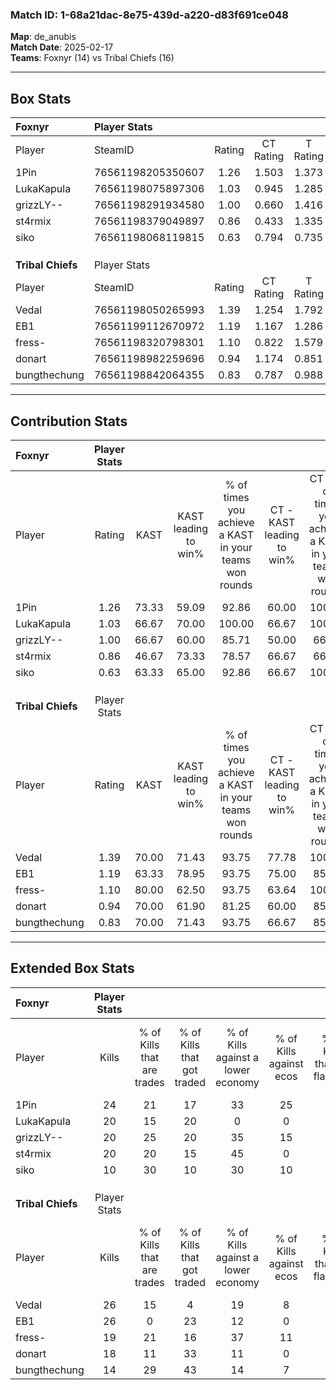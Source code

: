 ### Match ID: 1-68a21dac-8e75-439d-a220-d83f691ce048  
**Map**: de_anubis  
**Match Date**: 2025-02-17  
**Teams**: Foxnyr (14) vs Tribal Chiefs (16)  

---  

## Box Stats  

| **Foxnyr**        | Player Stats      |        |           |          |       |      |       |         |        |      |     |
| :- | :- | :-: | :-: | :-: | :-: | :-: | :-: | :-: | :-: | :-: | :-: |
| Player            | SteamID           | Rating | CT Rating | T Rating | KAST  | ADR  | Kills | Assists | Deaths | K/D  | HS% |
| 1Pin              | 76561198205350607 |  1.26  |   1.503   |  1.373   | 73.33 | 97.5 |  24   |   11    |   21   | 1.14 | 45  |
| LukaKapula        | 76561198075897306 |  1.03  |   0.945   |  1.285   | 66.67 | 82.9 |  20   |    8    |   22   | 0.91 | 55  |
| grizzLY--         | 76561198291934580 |  1.00  |   0.660   |  1.416   | 66.67 | 71.1 |  20   |    7    |   21   | 0.95 | 45  |
| st4rmix           | 76561198379049897 |  0.86  |   0.433   |  1.335   | 46.67 | 78.7 |  20   |    6    |   22   | 0.91 | 55  |
| siko              | 76561198068119815 |  0.63  |   0.794   |  0.735   | 63.33 | 43.7 |  10   |    6    |   19   | 0.53 | 40  |
|                   |                   |        |           |          |       |      |       |         |        |      |     |
|                   |                   |        |           |          |       |      |       |         |        |      |     |
|                   |                   |        |           |          |       |      |       |         |        |      |     |
| **Tribal Chiefs** | Player Stats      |        |           |          |       |      |       |         |        |      |     |
| Player            | SteamID           | Rating | CT Rating | T Rating | KAST  | ADR  | Kills | Assists | Deaths | K/D  | HS% |
| Vedal             | 76561198050265993 |  1.39  |   1.254   |  1.792   | 70.00 | 97.9 |  26   |    5    |   15   | 1.73 | 65  |
| EB1               | 76561199112670972 |  1.19  |   1.167   |  1.286   | 63.33 | 87.4 |  26   |    3    |   21   | 1.24 | 11  |
| fress-            | 76561198320798301 |  1.10  |   0.822   |  1.579   | 80.00 | 60.1 |  19   |    6    |   17   | 1.12 | 47  |
| donart            | 76561198982259696 |  0.94  |   1.174   |  0.851   | 70.00 | 67.0 |  18   |    8    |   22   | 0.82 | 61  |
| bungthechung      | 76561198842064355 |  0.83  |   0.787   |  0.988   | 70.00 | 62.7 |  14   |    9    |   21   | 0.67 | 64  |
---  

## Contribution Stats  

| **Foxnyr**        | Player Stats |       |                      |                                                        |                           |                                                             |                          |                                                            |
| :- | :-: | :-: | :-: | :-: | :-: | :-: | :-: | :-: |
| Player            |    Rating    | KAST  | KAST leading to win% | % of times you achieve a KAST in your teams won rounds | CT - KAST leading to win% | CT - % of times you achieve a KAST in your teams won rounds | T - KAST leading to win% | T - % of times you achieve a KAST in your teams won rounds |
| 1Pin              |     1.26     | 73.33 |        59.09         |                         92.86                          |           60.00           |                           100.00                            |          58.33           |                           87.50                            |
| LukaKapula        |     1.03     | 66.67 |        70.00         |                         100.00                         |           66.67           |                           100.00                            |          72.73           |                           100.00                           |
| grizzLY--         |     1.00     | 66.67 |        60.00         |                         85.71                          |           50.00           |                            66.67                            |          66.67           |                           100.00                           |
| st4rmix           |     0.86     | 46.67 |        73.33         |                         78.57                          |           66.67           |                            66.67                            |          77.78           |                           87.50                            |
| siko              |     0.63     | 63.33 |        65.00         |                         92.86                          |           66.67           |                           100.00                            |          63.64           |                           87.50                            |
|                   |              |       |                      |                                                        |                           |                                                             |                          |                                                            |
|                   |              |       |                      |                                                        |                           |                                                             |                          |                                                            |
|                   |              |       |                      |                                                        |                           |                                                             |                          |                                                            |
| **Tribal Chiefs** | Player Stats |       |                      |                                                        |                           |                                                             |                          |                                                            |
| Player            |    Rating    | KAST  | KAST leading to win% | % of times you achieve a KAST in your teams won rounds | CT - KAST leading to win% | CT - % of times you achieve a KAST in your teams won rounds | T - KAST leading to win% | T - % of times you achieve a KAST in your teams won rounds |
| Vedal             |     1.39     | 70.00 |        71.43         |                         93.75                          |           77.78           |                           100.00                            |          66.67           |                           88.89                            |
| EB1               |     1.19     | 63.33 |        78.95         |                         93.75                          |           75.00           |                            85.71                            |          81.82           |                           100.00                           |
| fress-            |     1.10     | 80.00 |        62.50         |                         93.75                          |           63.64           |                           100.00                            |          61.54           |                           88.89                            |
| donart            |     0.94     | 70.00 |        61.90         |                         81.25                          |           60.00           |                            85.71                            |          63.64           |                           77.78                            |
| bungthechung      |     0.83     | 70.00 |        71.43         |                         93.75                          |           66.67           |                            85.71                            |          75.00           |                           100.00                           |
---  

## Extended Box Stats  

| **Foxnyr**        | Player Stats |                            |                            |                                    |                         |                              |                                 |        |                             |                                     |                          |                               |                            |
| :- | :-: | :-: | :-: | :-: | :-: | :-: | :-: | :-: | :-: | :-: | :-: | :-: | :-: |
| Player            |    Kills     | % of Kills that are trades | % of Kills that got traded | % of Kills against a lower economy | % of Kills against ecos | % of Kills that are flawless | % of Kills that are close duels | Deaths | % of Deaths that get traded | % of Deaths against a lower economy | % of Deaths against ecos | % of Deaths that are flawless | % of Deaths that are close |
| 1Pin              |      24      |             21             |             17             |                 33                 |           25            |              63              |                4                |   21   |             43              |                 14                  |            5             |              24               |             24             |
| LukaKapula        |      20      |             15             |             20             |                 0                  |            0            |              60              |                5                |   22   |             27              |                 18                  |            5             |              64               |             5              |
| grizzLY--         |      20      |             25             |             20             |                 35                 |           15            |              70              |                0                |   21   |             10              |                 10                  |            5             |              76               |             10             |
| st4rmix           |      20      |             20             |             15             |                 45                 |            0            |              55              |                5                |   22   |              0              |                  9                  |            5             |              68               |             5              |
| siko              |      10      |             30             |             10             |                 30                 |           10            |              80              |                0                |   19   |             26              |                  5                  |            0             |              53               |             5              |
|                   |              |                            |                            |                                    |                         |                              |                                 |        |                             |                                     |                          |                               |                            |
|                   |              |                            |                            |                                    |                         |                              |                                 |        |                             |                                     |                          |                               |                            |
|                   |              |                            |                            |                                    |                         |                              |                                 |        |                             |                                     |                          |                               |                            |
| **Tribal Chiefs** | Player Stats |                            |                            |                                    |                         |                              |                                 |        |                             |                                     |                          |                               |                            |
| Player            |    Kills     | % of Kills that are trades | % of Kills that got traded | % of Kills against a lower economy | % of Kills against ecos | % of Kills that are flawless | % of Kills that are close duels | Deaths | % of Deaths that get traded | % of Deaths against a lower economy | % of Deaths against ecos | % of Deaths that are flawless | % of Deaths that are close |
| Vedal             |      26      |             15             |             4              |                 19                 |            8            |              77              |                4                |   15   |              7              |                 20                  |            0             |              67               |             7              |
| EB1               |      26      |             0              |             23             |                 12                 |            0            |              54              |               15                |   21   |             10              |                 19                  |            0             |              76               |             0              |
| fress-            |      19      |             21             |             16             |                 37                 |           11            |              58              |               11                |   17   |             29              |                 24                  |            6             |              82               |             0              |
| donart            |      18      |             11             |             33             |                 11                 |            0            |              44              |               11                |   22   |             23              |                 18                  |            0             |              59               |             5              |
| bungthechung      |      14      |             29             |             43             |                 14                 |            7            |              57              |                7                |   21   |             14              |                 19                  |            0             |              48               |             5              |
